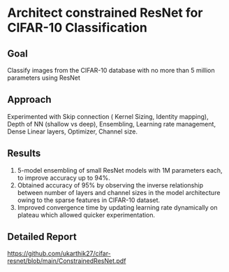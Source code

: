 # Architect constrained ResNet for CIFAR-10 Classification
## Goal 
Classify images from the CIFAR-10 database with no more than 5 million parameters using ResNet

## Approach
Experimented with Skip connection ( Kernel Sizing, Identity mapping), Depth of NN (shallow vs deep), Ensembling, Learning rate management, Dense Linear layers, Optimizer, Channel size.

## Results
1. 5-model ensembling of small ResNet models with 1M parameters each, to improve accuracy up to 94%.
2. Obtained accuracy of 95% by observing the inverse relationship between number of layers and channel
sizes in the model architecture owing to the sparse features in CIFAR-10 dataset.
3. Improved convergence time by updating learning rate dynamically on plateau which allowed quicker
experimentation.

## Detailed Report 
https://github.com/ukarthik27/cifar-resnet/blob/main/ConstrainedResNet.pdf
